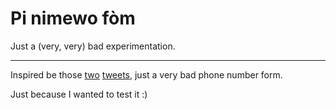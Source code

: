 # Pi nimewo fòm

Just a (very, very) bad experimentation.

* * *

Inspired be those [two](https://twitter.com/jeffbonhag/status/721353032877912064) [tweets](https://twitter.com/paulomgaspar/status/722138976480571394), just a very bad phone number form.

Just because I wanted to test it :)
